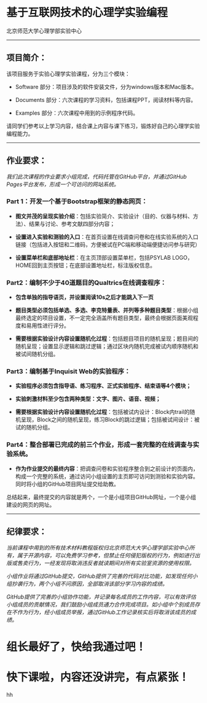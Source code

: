 # 基于互联网技术的心理学实验编程

北京师范大学心理学部实验中心
***

## 项目简介：

该项目服务于实验心理学实验课程，分为三个模块：

- Software 部分：项目涉及的软件安装文件，分为windows版本和Mac版本。

- Documents 部分：六次课程的学习资料，包括课程PPT，阅读材料等内容。

- Examples 部分：六次课程中用到的示例程序代码。

请同学们参考以上学习内容，结合课上内容与课下练习，锻炼好自己的心理学实验编程能力。

***

## 作业要求：

*我们此次课程的作业要求小组完成，代码托管在GitHub平台，并通过GitHub Pages平台发布，形成一个可访问的网站系统。*

### Part 1：开发一个基于Bootstrap框架的静态网页：
- **图文并茂的呈现实验介绍**：包括实验简介、实验设计（目的、仪器与材料、方法）、结果与讨论、参考文献四部分内容；

- **设置进入实验和测验的入口**：在首页设置在线调查问卷和在线实验系统的入口链接（包括进入按钮和二维码，方便被试在PC端和移动端便捷访问参与研究）

- **设置菜单栏和底部地址栏**：在主页顶部设置菜单栏，包括PSYLAB LOGO，HOME回到主页按钮；在底部设置地址栏，标注版权信息。

### Part2：编制不少于40道题目的Qualtrics在线调查程序：
- **包含单独的指导语页，并设置阅读10s之后才能跳入下一页**

- **题目类型必须包括单选、多选、李克特量表、并列等多种题目类型**：根据小组最终选定的项目设置，不一定完全涵盖所有题目类型，最终会根据页面美观程度和易用性进行评分。

- **需要根据实验设计内容设置随机化过程**：包括题目项目的随机呈现；题目间的随机呈现；设置显示逻辑和跳过逻辑；通过区块内随机完成被试内顺序随机和被试间随机分组。

### Part3：编制基于Inquisit Web的实验程序：
- **实验程序必须包含指导语、练习程序、正式实验程序、结束语等4个模块；**

- **实验刺激材料至少包含两种类型：文字、图片、语音、视频；**

- **需要根据实验设计内容设置随机化过程**：包括被试内设计：Block内trail的随机呈现，Block之间的随机呈现，练习Block的跳过逻辑；包括被试间设计：被试的随机分组。

### Part4：整合部署已完成的前三个作业，形成一套完整的在线调查与实验系统。

- **作为作业提交的最终内容**：把调查问卷和实验程序整合到之前设计的页面内，构成一个完整的系统，通过访问小组设置的主页即可访问到测验和实验内容。同时将小组的GitHub项目网址提交给助教。

总结起来，最终提交的内容就是两个，一个是小组项目GitHub网址，一个是小组建设的网页的网址。

***

## 纪律要求：

*当前课程中用到的所有技术材料教程版权归北京师范大大学心理学部实验中心所有，属于开源内容，可以免费学习参考，但禁止任何侵犯版权的行为，例如进行出版或售卖行为，一经发现将取消违反者就读期间对所有实验室资源的使用权限。*

*小组作业将通过GitHub提交，GitHub提供了完善的代码对比功能，如发现任何小组抄袭行为，两个小组不问原因，全部取消该部分学习内容的成绩。*

*GitHub提供了完善的小组协作功能，并记录每名成员的工作内容，可以有效评估小组成员的贡献情况，我们鼓励小组成员通力合作完成项目。如小组中个别成员存在不作为行为，经小组成员举报，通过GitHub工作记录核实后将取消该成员的成绩。*

# 组长最好了，快给我通过吧！

# 快下课啦，内容还没讲完，有点紧张！
hh

